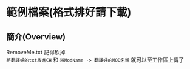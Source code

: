 #  範例檔案(格式排好請下載)
## 簡介(Overview) 
RemoveMe.txt 記得砍掉  
`將翻譯好的txt放進CH` 和 `將ModName -> 翻譯好的MOD名稱`
就可以至工作區上傳了  
